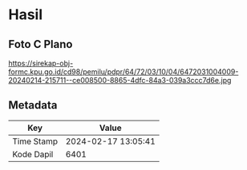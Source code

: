 # Hasil

## Foto C Plano

https://sirekap-obj-formc.kpu.go.id/cd98/pemilu/pdpr/64/72/03/10/04/6472031004009-20240214-215711--ce008500-8865-4dfc-84a3-039a3ccc7d6e.jpg


## Metadata

| Key        | Value               |
| ---------- | ------------------- |
| Time Stamp | 2024-02-17 13:05:41 |
| Kode Dapil | 6401                |



